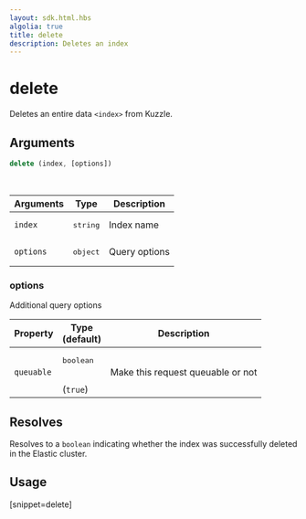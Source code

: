 ```yaml
---
layout: sdk.html.hbs
algolia: true
title: delete
description: Deletes an index
---
```


# delete

Deletes an entire data `<index>` from Kuzzle.

## Arguments

```javascript
delete (index, [options])
```

<br/>

| Arguments | Type   | Description      |
| --------- | ------ | ---------------- |
| `index`   | <pre>string</pre> | Index name       |
| `options` | <pre>object</pre> | Query options |

### **options**

Additional query options

| Property     | Type<br/>(default)    | Description   |
| -------------- | --------- | ------------- |
|  `queuable`  |  <pre>boolean</pre> <br/>(`true`) |  Make this request queuable or not  |

## Resolves

Resolves to a `boolean` indicating whether the index was successfully deleted in the Elastic cluster.

## Usage

[snippet=delete]
